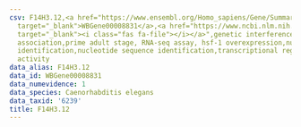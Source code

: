 ```yaml
---
csv: F14H3.12,<a href="https://www.ensembl.org/Homo_sapiens/Gene/Summary?db=core;g=WBGene00008831"
  target="_blank">WBGene00008831</a>,<a href="https://www.ncbi.nlm.nih.gov/pubmed/30894454"
  target="_blank"><i class="fas fa-file"></i></a>",genetic interference,functional
  association,prime adult stage, RNA-seq assay, hsf-1 overexpression,nucleotide sequence
  identification,nucleotide sequence identification,transcriptional regulation,up-regulates
  activity
data_alias: F14H3.12
data_id: WBGene00008831
data_numevidence: 1
data_species: Caenorhabditis elegans
data_taxid: '6239'
title: F14H3.12
---
```

